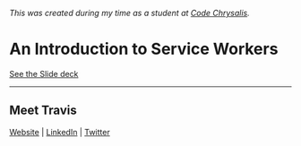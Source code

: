 _This was created during my time as a student at <a href="https://www.codechrysalis.io" target="_blank">Code Chrysalis</a>._

# An Introduction to Service Workers

[See the Slide deck](https://docs.google.com/presentation/d/e/2PACX-1vTkoGA6wg4KE6G0Aol0hbCZE5x5CSxoF8XMEbqNg5-gYH-sfFhVOfFXBK2Zr4zRcjs6JcKiWQNu1-IN/pub?start=false&loop=false&delayms=3000)

---

## Meet Travis

<a href="http://travisricks.com/" target="_blank">Website</a> | <a href="https://www.linkedin.com/in/travis-ricks/" target="_blank">LinkedIn</a> | <a href="https://twitter.com/itsTravisRicks" target="_blank">Twitter</a>
